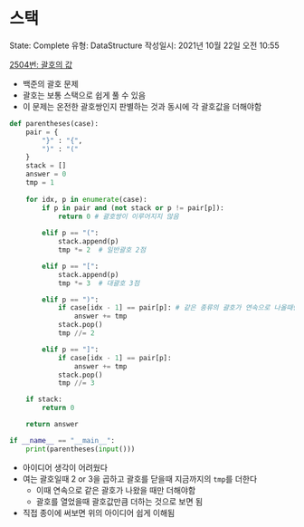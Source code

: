 # 스택

State: Complete
유형: DataStructure
작성일시: 2021년 10월 22일 오전 10:55

[2504번: 괄호의 값](https://www.acmicpc.net/problem/2504)

- 백준의 괄호 문제
- 괄호는 보통 스택으로 쉽게 풀 수 있음
- 이 문제는 온전한 괄호쌍인지 판별하는 것과 동시에 각 괄호값을 더해야함

```python
def parentheses(case):
    pair = {
        "}" : "{",
        ")" : "("
    }
    stack = []
    answer = 0
    tmp = 1
    
    for idx, p in enumerate(case):
        if p in pair and (not stack or p != pair[p]):
            return 0 # 괄호쌍이 이루어지지 않음
        
        elif p == "(":
            stack.append(p)
            tmp *= 2  # 일반괄호 2점

        elif p == "[":
            stack.append(p)
            tmp *= 3  # 대괄호 3점

        elif p == ")":
            if case[idx - 1] == pair[p]: # 같은 종류의 괄호가 연속으로 나올때만 점수 추가
                answer += tmp
            stack.pop()
            tmp //= 2

        elif p == "]":
            if case[idx - 1] == pair[p]:
                answer += tmp
            stack.pop()
            tmp //= 3

    if stack:
        return 0

    return answer

if __name__ == "__main__":
    print(parentheses(input()))
```

- 아이디어 생각이 어려웠다
- 여는 괄호일때 2 or 3을 곱하고 괄호를 닫을때 지금까지의 `tmp`를 더한다
    - 이때 연속으로 같은 괄호가 나왔을 때만 더해야함
    - 괄호를 열었을때 괄호값만큼 더하는 것으로 보면 됨
- 직접 종이에 써보면 위의 아이디어 쉽게 이해됨